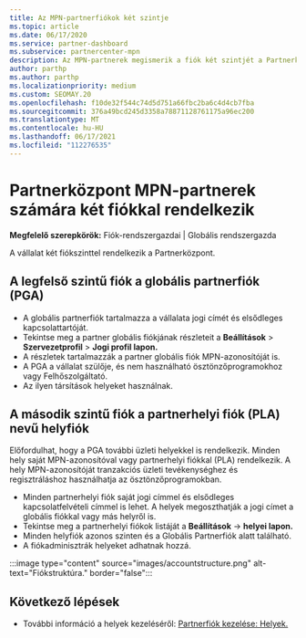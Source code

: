 ```yaml
---
title: Az MPN-partnerfiókok két szintje
ms.topic: article
ms.date: 06/17/2020
ms.service: partner-dashboard
ms.subservice: partnercenter-mpn
description: Az MPN-partnerek megismerik a fiók két szintjét a Partnerközpont, a partner globális fiókját (PGA) és a partnerhelyi fiókot (PLA).
author: parthp
ms.author: parthp
ms.localizationpriority: medium
ms.custom: SEOMAY.20
ms.openlocfilehash: f10de32f544c74d5d751a66fbc2ba6c4d4cb7fba
ms.sourcegitcommit: 376a49bcd245d3358a78871128761175a96ec200
ms.translationtype: MT
ms.contentlocale: hu-HU
ms.lasthandoff: 06/17/2021
ms.locfileid: "112276535"
---
```

# <a name="partner-center-has-two-levels-of-accounts-for-mpn-partners"></a>Partnerközpont MPN-partnerek számára két fiókkal rendelkezik

**Megfelelő szerepkörök:** Fiók-rendszergazdai | Globális rendszergazda

A vállalat két fiókszinttel rendelkezik a Partnerközpont.

## <a name="the-top-level-account-is-the-partner-global-account-pga"></a>A legfelső szintű fiók a globális partnerfiók (PGA)

- A globális partnerfiók tartalmazza a vállalata jogi címét és elsődleges kapcsolattartóját. 
- Tekintse meg a partner globális fiókjának részleteit a **Beállítások**  >  **Szervezetprofil**  >  **Jogi profil lapon.**
- A részletek tartalmazzák a partner globális fiók MPN-azonosítóját is. 
- A PGA a vállalat szülője, és nem használható ösztönzőprogramokhoz vagy Felhőszolgáltató. 
- Az ilyen társítások helyeket használnak.

## <a name="the-second-level-account-is-the-location-account-called-partner-location-account-pla"></a>A második szintű fiók a partnerhelyi fiók (PLA) nevű helyfiók

Előfordulhat, hogy a PGA további üzleti helyekkel is rendelkezik. Minden hely saját MPN-azonosítóval vagy partnerhelyi fiókkal (PLA) rendelkezik. A hely MPN-azonosítóját tranzakciós üzleti tevékenységhez és regisztráláshoz használhatja az ösztönzőprogramokban.

- Minden partnerhelyi fiók saját jogi címmel és elsődleges kapcsolatfelvételi címmel is lehet. A helyek megoszthatják a jogi címet a globális fiókkal vagy más helyről is.
- Tekintse meg a partnerhelyi fiókok listáját a **Beállítások**  ->  **helyei lapon.**
- Minden helyfiók azonos szinten és a Globális Partnerfiók alatt található.
- A fiókadminisztrák helyeket adhatnak hozzá.

:::image type="content" source="images/accountstructure.png" alt-text="Fiókstruktúra." border="false":::

## <a name="next-steps"></a>Következő lépések

- További információ a helyek kezeléséről: [Partnerfiók kezelése: Helyek.](manage-locations.md)
